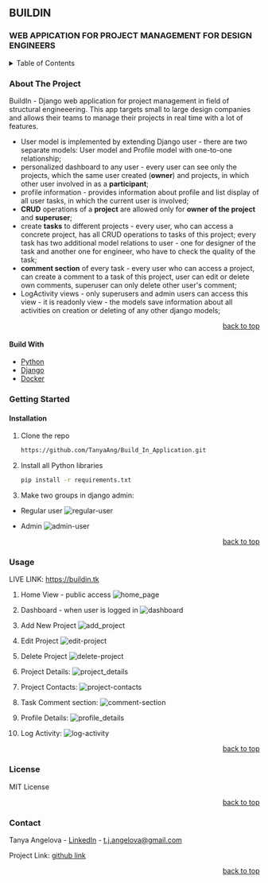 ## BUILDIN

### WEB APPICATION FOR PROJECT MANAGEMENT FOR DESIGN ENGINEERS

<details>
  <summary>Table of Contents</summary>
  <ol>
    <li>
      <a href="#about-the-project">About The Project</a>
      <ul>
        <li><a href="#built-with">Built With</a></li>
      </ul>
    </li>
    <li>
      <a href="#getting-started">Getting Started</a>
      <ul>
        <li><a href="#installation">Installation</a></li>
      </ul>
    </li>
    <li><a href="#usage">Usage</a></li>
    <li><a href="#roadmap">API endpoints</a></li>
    <li><a href="#license">License</a></li>
    <li><a href="#contact">Contact</a></li>
  </ol>
</details>

### About The Project

BuildIn - Django web application for project management in field of structural engineeering.
This app targets small to large design companies and allows their teams to manage their projects in real time with a lot
of features.

- User model is implemented by extending Django user - there are two separate models: User model and Profile model with
  one-to-one relationship;
- personalized dashboard to any user - every user can see only the projects, which the same user created (<b>owner</b>)
  and projects, in which other user involved in as a <b>participant</b>;
- profile information - provides information about profile and list display of all user tasks, in which the current user
  is involved;
- <b>CRUD</b> operations of a <b>project</b> are allowed only for <b>owner of the project</b> and <b>superuser</b>;
- create <b>tasks</b> to different projects - every user, who can access a concrete project, has all CRUD operations to
  tasks of this project; every task has two additional model relations to user - one for designer of the task and
  another one for engineer, who have to check the quality of the task;
- <b>comment section</b> of every task - every user who can access a project, can create a comment to a task of this
  project, user can edit or delete own comments, superuser can only delete other user's comment;
- LogActivity views - only superusers and admin users can access this view - it is readonly view - the models save
  information about all activities on creation or deleting of any other django models;

<p align="right"><a href="#top">back to top</a></p>

#### Build With

* [Python](https://www.python.org/)
* [Django](https://www.django-rest-framework.org/)
* [Docker](https://www.docker.com/)

### Getting Started

#### Installation

1. Clone the repo
   ```sh
   https://github.com/TanyaAng/Build_In_Application.git
   ```
2. Install all Python libraries
   ```sh
   pip install -r requirements.txt
   ```
3. Make two groups in django admin:
 - Regular user
 ![regular-user](https://user-images.githubusercontent.com/18015470/207396225-4657f245-0556-48d2-a9bb-d11b2e359785.PNG)
 
 - Admin
![admin-user](https://user-images.githubusercontent.com/18015470/207396233-3eced4dc-27c3-495d-962a-a8bd47db1bbb.PNG)

<p align="right"><a href="#top">back to top</a></p>

### Usage
LIVE LINK: https://buildin.tk

1. Home View - public access
![home_page](https://user-images.githubusercontent.com/18015470/207098928-704a5cb1-eeb6-408c-8815-a89e6737994f.PNG)

2. Dashboard - when user is logged in
![dashboard](https://user-images.githubusercontent.com/18015470/207099019-827a878a-4853-4ff4-9cb2-5830b7cfe585.PNG)


3. Add New Project
![add_project](https://user-images.githubusercontent.com/18015470/207099046-58403283-c371-4f03-8143-ba969c081455.PNG)


4. Edit Project
![edit-project](https://user-images.githubusercontent.com/18015470/207099072-c485c9b4-758b-4f57-96fd-3f8d299f6a6b.PNG)

5. Delete Project
![delete-project](https://user-images.githubusercontent.com/18015470/207099091-7fdfcb92-265d-4f4d-b386-c3677e816f7e.PNG)

6. Project Details:
![project_details](https://user-images.githubusercontent.com/18015470/207099131-af7e4309-800a-4340-8ba8-c96fd05f5c83.PNG)

7. Project Contacts:
![project-contacts](https://user-images.githubusercontent.com/18015470/207099156-336ff02f-4dcc-4885-a379-38db70d65ce6.PNG)

8. Task Comment section:
![comment-section](https://user-images.githubusercontent.com/18015470/207099186-a3147f78-9281-4461-aa90-14e51bdaf8ca.PNG)

9. Profile Details: 
![profile_details](https://user-images.githubusercontent.com/18015470/207099218-df55faad-bb88-47dc-8b98-a9a0fc6012eb.PNG)

10. Log Activity:
![log-activity](https://user-images.githubusercontent.com/18015470/207099251-7998f79a-cb4e-4a82-8e27-16855746b7b7.PNG)


    
<p align="right"><a href="#top">back to top</a></p>

### License

MIT License

<p align="right"><a href="#top">back to top</a></p>

### Contact

Tanya Angelova - [LinkedIn](https://www.linkedin.com/in/tanya-angelova-44b03590/) - t.j.angelova@gmail.com

Project Link: [github link]

<p align="right"><a href="#top">back to top</a></p>

[LinkedIn]: https://www.linkedin.com/in/tanya-angelova-44b03590/

[github link]: https://github.com/TanyaAng/Build_In_Application.git
